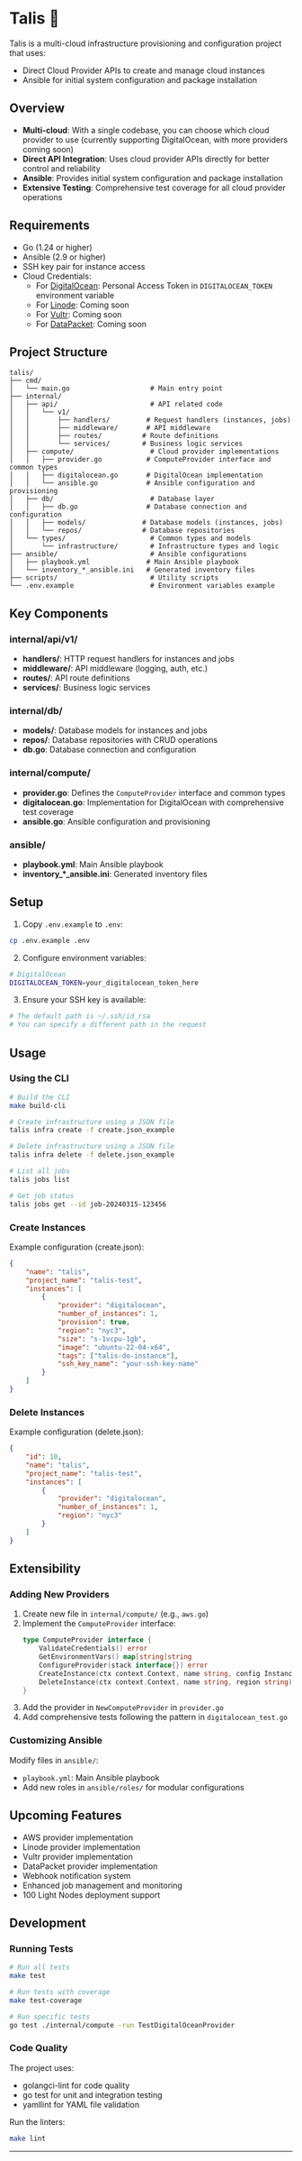 # Talis 🦍

Talis is a multi-cloud infrastructure provisioning and configuration project that uses:

- Direct Cloud Provider APIs to create and manage cloud instances
- Ansible for initial system configuration and package installation

## Overview

- **Multi-cloud**: With a single codebase, you can choose which cloud provider to use (currently supporting DigitalOcean, with more providers coming soon)
- **Direct API Integration**: Uses cloud provider APIs directly for better control and reliability
- **Ansible**: Provides initial system configuration and package installation
- **Extensive Testing**: Comprehensive test coverage for all cloud provider operations

## Requirements

- Go (1.24 or higher)
- Ansible (2.9 or higher)
- SSH key pair for instance access
- Cloud Credentials:
  - For [DigitalOcean](https://www.digitalocean.com/): Personal Access Token in `DIGITALOCEAN_TOKEN` environment variable
  - For [Linode](https://www.linode.com/): Coming soon
  - For [Vultr](https://www.vultr.com/): Coming soon
  - For [DataPacket](https://www.datapacket.com/): Coming soon

## Project Structure

```
talis/
├── cmd/
│   └── main.go                    # Main entry point
├── internal/
│   ├── api/                       # API related code
│   │   └── v1/
│   │       ├── handlers/         # Request handlers (instances, jobs)
│   │       ├── middleware/       # API middleware
│   │       ├── routes/          # Route definitions
│   │       └── services/        # Business logic services
│   ├── compute/                   # Cloud provider implementations
│   │   ├── provider.go           # ComputeProvider interface and common types
│   │   ├── digitalocean.go       # DigitalOcean implementation
│   │   └── ansible.go            # Ansible configuration and provisioning
│   ├── db/                        # Database layer
│   │   ├── db.go                 # Database connection and configuration
│   │   ├── models/              # Database models (instances, jobs)
│   │   └── repos/               # Database repositories
│   └── types/                     # Common types and models
│       └── infrastructure/        # Infrastructure types and logic
├── ansible/                       # Ansible configurations
│   ├── playbook.yml              # Main Ansible playbook
│   └── inventory_*_ansible.ini   # Generated inventory files
├── scripts/                       # Utility scripts
└── .env.example                   # Environment variables example
```

## Key Components

### internal/api/v1/
- **handlers/**: HTTP request handlers for instances and jobs
- **middleware/**: API middleware (logging, auth, etc.)
- **routes/**: API route definitions
- **services/**: Business logic services

### internal/db/
- **models/**: Database models for instances and jobs
- **repos/**: Database repositories with CRUD operations
- **db.go**: Database connection and configuration

### internal/compute/
- **provider.go**: Defines the `ComputeProvider` interface and common types
- **digitalocean.go**: Implementation for DigitalOcean with comprehensive test coverage
- **ansible.go**: Ansible configuration and provisioning

### ansible/
- **playbook.yml**: Main Ansible playbook
- **inventory_*_ansible.ini**: Generated inventory files

## Setup

1. Copy `.env.example` to `.env`:
```bash
cp .env.example .env
```

2. Configure environment variables:
```bash
# DigitalOcean
DIGITALOCEAN_TOKEN=your_digitalocean_token_here
```

3. Ensure your SSH key is available:
```bash
# The default path is ~/.ssh/id_rsa
# You can specify a different path in the request
```

## Usage

### Using the CLI

```bash
# Build the CLI
make build-cli

# Create infrastructure using a JSON file
talis infra create -f create.json_example

# Delete infrastructure using a JSON file
talis infra delete -f delete.json_example

# List all jobs
talis jobs list

# Get job status
talis jobs get --id job-20240315-123456
```

### Create Instances

Example configuration (create.json):
```json
{
    "name": "talis",
    "project_name": "talis-test",
    "instances": [
        {
            "provider": "digitalocean",
            "number_of_instances": 1,
            "provision": true,
            "region": "nyc3",
            "size": "s-1vcpu-1gb",
            "image": "ubuntu-22-04-x64",
            "tags": ["talis-do-instance"],
            "ssh_key_name": "your-ssh-key-name"
        }
    ]
}
```

### Delete Instances

Example configuration (delete.json):
```json
{
    "id": 10,
    "name": "talis",
    "project_name": "talis-test",
    "instances": [
        {
            "provider": "digitalocean",
            "number_of_instances": 1,
            "region": "nyc3"
        }
    ]
}
```

## Extensibility

### Adding New Providers

1. Create new file in `internal/compute/` (e.g., `aws.go`)
2. Implement the `ComputeProvider` interface:
   ```go
   type ComputeProvider interface {
       ValidateCredentials() error
       GetEnvironmentVars() map[string]string
       ConfigureProvider(stack interface{}) error
       CreateInstance(ctx context.Context, name string, config InstanceConfig) ([]InstanceInfo, error)
       DeleteInstance(ctx context.Context, name string, region string) error
   }
   ```
3. Add the provider in `NewComputeProvider` in `provider.go`
4. Add comprehensive tests following the pattern in `digitalocean_test.go`

### Customizing Ansible

Modify files in `ansible/`:
- `playbook.yml`: Main Ansible playbook
- Add new roles in `ansible/roles/` for modular configurations

## Upcoming Features

- AWS provider implementation
- Linode provider implementation
- Vultr provider implementation
- DataPacket provider implementation
- Webhook notification system
- Enhanced job management and monitoring
- 100 Light Nodes deployment support

## Development

### Running Tests

```bash
# Run all tests
make test

# Run tests with coverage
make test-coverage

# Run specific tests
go test ./internal/compute -run TestDigitalOceanProvider
```

### Code Quality

The project uses:
- golangci-lint for code quality
- go test for unit and integration testing
- yamllint for YAML file validation

Run the linters:
```bash
make lint
```

---
